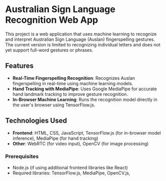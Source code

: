 # Australian Sign Language Recognition Web App

This project is a web application that uses machine learning to recognize and interpret Australian Sign Language (Auslan) fingerspelling gestures. The current version is limited to recognizing individual letters and does not yet support full-word gestures or phrases.

## Features

- **Real-Time Fingerspelling Recognition**: Recognizes Auslan fingerspelling in real-time using machine learning models.
- **Hand Tracking with MediaPipe**: Uses Google MediaPipe for accurate hand landmark tracking to improve gesture recognition.
- **In-Browser Machine Learning**: Runs the recognition model directly in the user's browser using TensorFlow.js.

## Technologies Used

- **Frontend**: HTML, CSS, JavaScript, TensorFlow.js (for in-browser model inference), MediaPipe (for hand tracking)
- **Other**: WebRTC (for video input), OpenCV (for image processing)

### Prerequisites

- Node.js (if using additional frontend libraries like React)
- Required libraries: TensorFlow.js, MediaPipe, OpenCV.js, 

